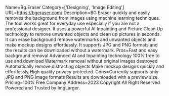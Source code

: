 Name=Bg.Eraser
Category=['Designing', 'Image Editing']
URL=https://bgeraser.com/
Description=BG Eraser quickly and easily removes the background from images using machine learning techniques. The tool works great for everyday use especially if you are not a professional designer. It uses a powerful AI Inpainting and Picture Clean Up technology to remove unwanted objects and clean up pictures in seconds. It can erase background remove watermarks and unwanted objects and make mockup designs effortlessly. It supports JPG and PNG formats and the results can be downloaded without a watermark.
Pros=Fast and easy background removal Advanced AI and Inpainting technology 100% free to use and download Watermark removal without original images destroyed Automatically remove distracting objects Make mockup designs quickly and effortlessly High quality privacy protected.
Cons=Currently supports only JPG and PNG image formats Results are downloaded with a preview size.
Pricing=100% Free
Company Address=2023 Copyright All Right Reserved Powered and Trusted by ImgLarger.
